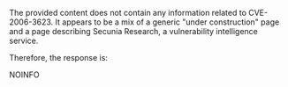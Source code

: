 The provided content does not contain any information related to CVE-2006-3623. It appears to be a mix of a generic "under construction" page and a page describing Secunia Research, a vulnerability intelligence service.

Therefore, the response is:

NOINFO